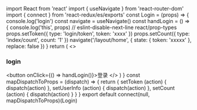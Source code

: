 import React from 'react'
import { useNavigate } from 'react-router-dom'
import { connect } from 'react-redux/es/exports'
const Login = (props) => {
  console.log('login')
  const navigate = useNavigate()
  const handLogin = () => {
    console.log('this', props)
    // eslint-disable-next-line react/prop-types
    props.setToken({
      type: 'login/token',
      token: 'xxxx'
    })
    props.setCount({
      type: 'index/count',
      count: '1'
    })
    navigate('/layout/home', { state: { token: 'xxxxx' }, replace: false })
  }
  return (
    <>
      <h3>login</h3>
      <button onClick={() => handLogin()}>登录</button>
    </>
  )
}
const mapDispatchToProps = (dispatch) => {
  return {
    setToken (action) {
      dispatch(action)
    },
    setUserInfo (action) {
      dispatch(action)
    },
    setCount (action) {
      dispatch(action)
    }
  }
}
export default connect(null, mapDispatchToProps)(Login)
